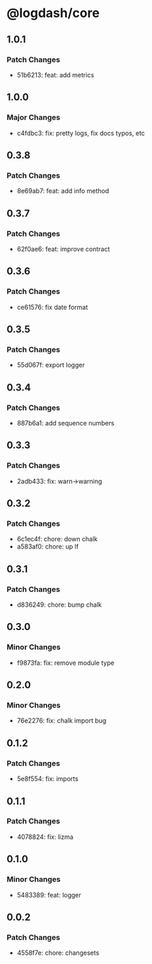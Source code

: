 # @logdash/core

## 1.0.1

### Patch Changes

- 51b6213: feat: add metrics

## 1.0.0

### Major Changes

- c4fdbc3: fix: pretty logs, fix docs typos, etc

## 0.3.8

### Patch Changes

- 8e69ab7: feat: add info method

## 0.3.7

### Patch Changes

- 62f0ae6: feat: improve contract

## 0.3.6

### Patch Changes

- ce61576: fix date format

## 0.3.5

### Patch Changes

- 55d067f: export logger

## 0.3.4

### Patch Changes

- 887b6a1: add sequence numbers

## 0.3.3

### Patch Changes

- 2adb433: fix: warn->warning

## 0.3.2

### Patch Changes

- 6c1ec4f: chore: down chalk
- a583af0: chore: up lf

## 0.3.1

### Patch Changes

- d836249: chore: bump chalk

## 0.3.0

### Minor Changes

- f9873fa: fix: remove module type

## 0.2.0

### Minor Changes

- 76e2276: fix: chalk import bug

## 0.1.2

### Patch Changes

- 5e8f554: fix: imports

## 0.1.1

### Patch Changes

- 4078824: fix: lizma

## 0.1.0

### Minor Changes

- 5483389: feat: logger

## 0.0.2

### Patch Changes

- 4558f7e: chore: changesets
